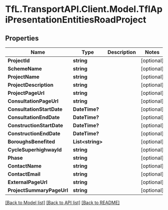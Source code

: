 # TfL.TransportAPI.Client.Model.TflApiPresentationEntitiesRoadProject
## Properties

Name | Type | Description | Notes
------------ | ------------- | ------------- | -------------
**ProjectId** | **string** |  | [optional] 
**SchemeName** | **string** |  | [optional] 
**ProjectName** | **string** |  | [optional] 
**ProjectDescription** | **string** |  | [optional] 
**ProjectPageUrl** | **string** |  | [optional] 
**ConsultationPageUrl** | **string** |  | [optional] 
**ConsultationStartDate** | **DateTime?** |  | [optional] 
**ConsultationEndDate** | **DateTime?** |  | [optional] 
**ConstructionStartDate** | **DateTime?** |  | [optional] 
**ConstructionEndDate** | **DateTime?** |  | [optional] 
**BoroughsBenefited** | **List&lt;string&gt;** |  | [optional] 
**CycleSuperhighwayId** | **string** |  | [optional] 
**Phase** | **string** |  | [optional] 
**ContactName** | **string** |  | [optional] 
**ContactEmail** | **string** |  | [optional] 
**ExternalPageUrl** | **string** |  | [optional] 
**ProjectSummaryPageUrl** | **string** |  | [optional] 

[[Back to Model list]](../../TfL.TransportAPI.Client/docs/README.md#documentation-for-models) [[Back to API list]](../../TfL.TransportAPI.Client/docs/README.md#documentation-for-api-endpoints) [[Back to README]](../../TfL.TransportAPI.Client/docs/README.md)

